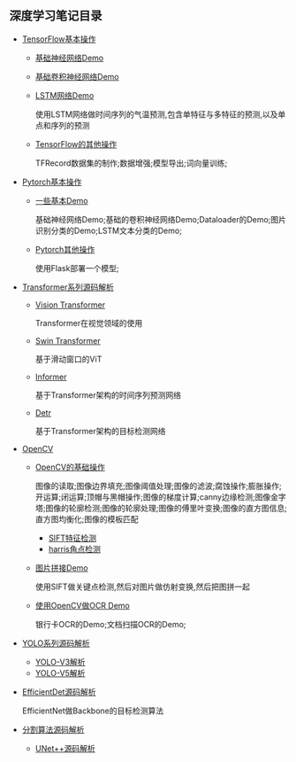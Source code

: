 ## 深度学习笔记目录

* [TensorFlow基本操作](https://github.com/lj502766817/DP_Learn/tree/main/TF)

  * [基础神经网络Demo](https://github.com/lj502766817/DP_Learn/tree/main/TF/basic_nn_demo)

  * [基础卷积神经网络Demo](https://github.com/lj502766817/DP_Learn/tree/main/TF/cnn_demo)

  * [LSTM网络Demo](https://github.com/lj502766817/DP_Learn/tree/main/TF/LSTM)

    使用LSTM网络做时间序列的气温预测,包含单特征与多特征的预测,以及单点和序列的预测

  * [TensorFlow的其他操作](https://github.com/lj502766817/DP_Learn/tree/main/TF/other)
  
    TFRecord数据集的制作;数据增强;模型导出;词向量训练;

* [Pytorch基本操作](https://github.com/lj502766817/DP_Learn/tree/main/pytorch)

  * [一些基本Demo](https://github.com/lj502766817/DP_Learn/tree/main/pytorch/basic_demo)

    基础神经网络Demo;基础的卷积神经网络Demo;Dataloader的Demo;图片识别分类的Demo;LSTM文本分类的Demo;

  * [Pytorch其他操作](https://github.com/lj502766817/DP_Learn/tree/main/pytorch/other)

    使用Flask部署一个模型;

* [Transformer系列源码解析](https://github.com/lj502766817/DP_Learn/tree/main/Transformer)

  * [Vision Transformer](https://github.com/lj502766817/DP_Learn/tree/main/Transformer/ViT)

    Transformer在视觉领域的使用

  * [Swin Transformer](https://github.com/lj502766817/DP_Learn/tree/main/Transformer/swintransformer)

    基于滑动窗口的ViT

  * [Informer](https://github.com/lj502766817/DP_Learn/tree/main/Transformer/swintransformer)

    基于Transformer架构的时间序列预测网络

  * [Detr](https://github.com/lj502766817/DP_Learn/tree/main/Transformer/detr)

    基于Transformer架构的目标检测网络

* [OpenCV](https://github.com/lj502766817/DP_Learn/tree/main/opencv)

  * [OpenCV的基础操作](https://github.com/lj502766817/DP_Learn/tree/main/opencv/base)

    图像的读取;图像边界填充;图像阈值处理;图像的滤波;腐蚀操作;膨胀操作;开运算;闭运算;顶帽与黑帽操作;图像的梯度计算;canny边缘检测;图像金字塔;图像的轮廓检测;图像的轮廓处理;图像的傅里叶变换;图像的直方图信息;直方图均衡化;图像的模板匹配

    * [SIFT特征检测](https://github.com/lj502766817/DP_Learn/tree/main/opencv/base/SIFT%E7%89%B9%E5%BE%81%E6%A3%80%E6%B5%8B)
    * [harris角点检测](https://github.com/lj502766817/DP_Learn/tree/main/opencv/base/harris%E8%A7%92%E7%82%B9%E6%A3%80%E6%B5%8B)

  * [图片拼接Demo](https://github.com/lj502766817/DP_Learn/tree/main/opencv/image_stiching)

    使用SIFT做关键点检测,然后对图片做仿射变换,然后把图拼一起

  * [使用OpenCV做OCR Demo](https://github.com/lj502766817/DP_Learn/tree/main/opencv/ocr)

    银行卡OCR的Demo;文档扫描OCR的Demo;

* [YOLO系列源码解析](https://github.com/lj502766817/DP_Learn/tree/main/YOLO)

  * [YOLO-V3解析](https://github.com/lj502766817/DP_Learn/tree/main/YOLO/V3)
  * [YOLO-V5解析](https://github.com/lj502766817/DP_Learn/tree/main/YOLO/V5)

* [EfficientDet源码解析](https://github.com/lj502766817/DP_Learn/tree/main/EfficientNet)

  EfficientNet做Backbone的目标检测算法

* [分割算法源码解析](https://github.com/lj502766817/DP_Learn/tree/main/segmentation)

  * [UNet++源码解析](https://github.com/lj502766817/DP_Learn/tree/main/segmentation/Unet%2B%2B)

    
